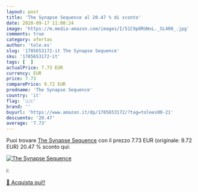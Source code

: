 ```yaml
---
layout: post
title: 'The Synapse Sequence al 20.47 % di sconto'
date: 2020-09-17 11:08:24
image: 'https://m.media-amazon.com/images/I/51C9p8RUWxL._SL400_.jpg'
comments: true
category: ofertas
author: 'tole.es'
slug: '1785653172-it The Synapse Sequence'
sku: '1785653172-it'
tags: [  ]
actualPrice: 7.73 EUR
currency: EUR
price: 7.73
comparePrice: 9.72 EUR
prodname: 'The Synapse Sequence'
country: 'it'
flag: '🇮🇹'
brand: ''
buyurl: 'https://www.amazon.it/dp/1785653172/?tag=tolees00-21'
descuento: '20.47'
average: '7.73'
---
```


Puoi trovare [The Synapse Sequence](https://www.amazon.it/dp/1785653172/?tag=tolees00-21) con il prezzo 7.73 EUR (originale: 9.72 EUR) 20.47 % sconto qui:

[![The Synapse Sequence](https://m.media-amazon.com/images/I/51C9p8RUWxL._SL400_.jpg)](https://www.amazon.it/dp/1785653172/?tag=tolees00-21)

ℹ️:


[🛒 Acquista qui!!](https://www.amazon.it/dp/1785653172/?tag=tolees00-21)
